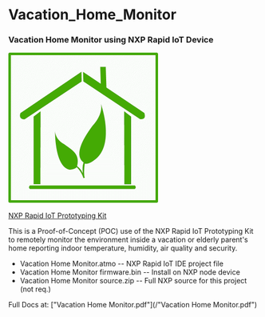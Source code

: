 # Vacation_Home_Monitor
### Vacation Home Monitor using NXP Rapid IoT Device

![ecohouse](/ecohouse.gif)

[NXP Rapid IoT Prototyping Kit](https://www.nxp.com/support/developer-resources/rapid-prototyping/nxp-rapid-iot-prototyping-kit:IOT-PROTOTYPING) 

This is a Proof-of-Concept (POC) use of the NXP Rapid IoT Prototyping Kit to remotely monitor the environment inside a vacation or elderly parent's home reporting indoor temperature, humidity, air quality and security.

+ Vacation Home Monitor.atmo -- NXP Rapid IoT IDE project file
+ Vacation Home Monitor firmware.bin -- Install on NXP node device
+ Vacation Home Monitor source.zip -- Full NXP source for this project (not req.)

Full Docs at:
["Vacation Home Monitor.pdf"](/"Vacation Home Monitor.pdf")

